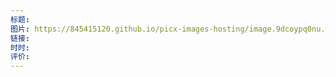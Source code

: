 ```yaml
---
标题: 
图片: https://845415120.github.io/picx-images-hosting/image.9dcoypq0nu.webp
链接: 
时时: 
评价:
---
```


